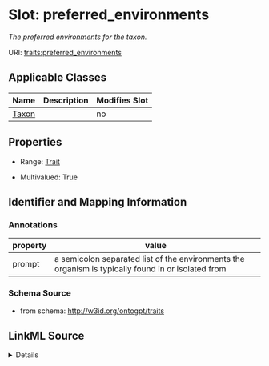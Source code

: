 

# Slot: preferred_environments


_The preferred environments for the taxon._



URI: [traits:preferred_environments](http://w3id.org/ontogpt/traits/preferred_environments)



<!-- no inheritance hierarchy -->





## Applicable Classes

| Name | Description | Modifies Slot |
| --- | --- | --- |
| [Taxon](Taxon.md) |  |  no  |







## Properties

* Range: [Trait](Trait.md)

* Multivalued: True





## Identifier and Mapping Information





### Annotations

| property | value |
| --- | --- |
| prompt | a semicolon separated list of the environments the organism is typically found in or isolated from |



### Schema Source


* from schema: http://w3id.org/ontogpt/traits




## LinkML Source

<details>
```yaml
name: preferred_environments
annotations:
  prompt:
    tag: prompt
    value: a semicolon separated list of the environments the organism is typically
      found in or isolated from
description: The preferred environments for the taxon.
from_schema: http://w3id.org/ontogpt/traits
rank: 1000
multivalued: true
alias: preferred_environments
owner: Taxon
domain_of:
- Taxon
range: Trait

```
</details>